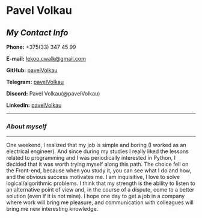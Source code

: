 # **Pavel Volkau**

## **_My Contact Info_**

**Phone:** +375(33) 347 45 99

**E-mail:** lekoo.cwalk@gmail.com

**GitHub:** [pavelVolkau](https://github.com/pavelVolkau)

**Telegram:** [pavelVolkau](http://t.me/pavelVolkau)

**Discord:** Pavel Volkau(@pavelVolkau)

**LinkedIn:** [pavelVolkau](https://www.linkedin.com/in/pavelVolkau/)

---

### **_About myself_**

---

One weekend, I realized that my job is simple and boring (I worked as an electrical engineer). And since during my studies I really liked the lessons related to programming and I was periodically interested in Python, I decided that it was worth trying myself along this path.
The choice fell on the Front-end, because when you study it, you can see what I do and how, and the obvious success motivates me.
I am inquisitive, I love to solve logical/algorithmic problems. I think that my strength is the ability to listen to an alternative point of view and, in the course of a dispute, come to a better solution (even if it is not mine).
I hope one day to get a job in a company where work will bring me pleasure, and communication with colleagues will bring me new interesting knowledge.